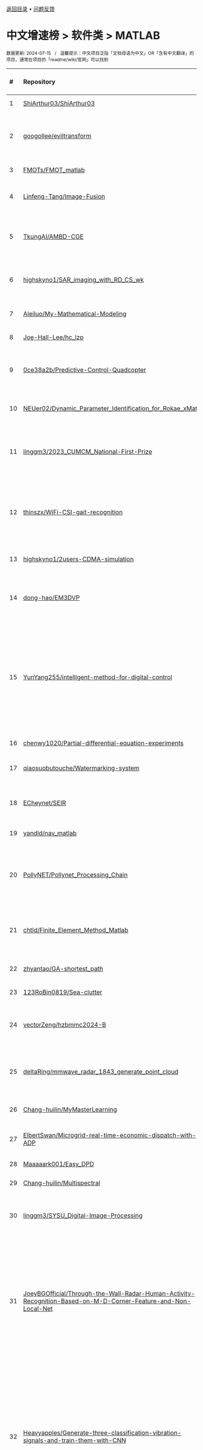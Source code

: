 <a href="https://github.com/GrowingGit/GitHub-Chinese-Top-Charts#github中文排行榜">返回目录</a> • <a href="/content/docs/feedback.md">问题反馈</a>

# 中文增速榜 > 软件类 > MATLAB
<sub>数据更新: 2024-07-15&nbsp;&nbsp;&nbsp;/&nbsp;&nbsp;&nbsp;温馨提示：中文项目泛指「文档母语为中文」OR「含有中文翻译」的项目，通常在项目的「readme/wiki/官网」可以找到</sub>

|#|Repository|Description|Stars|Average daily growth|Updated|
|:-|:-|:-|:-|:-|:-|
|1|[ShiArthur03/ShiArthur03](https://github.com/ShiArthur03/ShiArthur03)|-|9292|1327|2024-07-14|
|2|[googollee/eviltransform](https://github.com/googollee/eviltransform)|Transport coordinate between earth(WGS-84) and mars in china(GCJ-02).|2409|1|2024-01-15|
|3|[FMOTs/FMOT_matlab](https://github.com/FMOTs/FMOT_matlab)|FMOT的matlab基础开发版本|24|1|2024-06-12|
|4|[Linfeng-Tang/Image-Fusion](https://github.com/Linfeng-Tang/Image-Fusion)|Deep Learning-based Image Fusion: A Survey|703|1|2024-05-28|
|5|[TkungAI/AMBD-CGE](https://github.com/TkungAI/AMBD-CGE)|基于MBD（Model-Based Design，基于模型的设计）代码生成样例。|4|0|2024-04-14|
|6|[highskyno1/SAR_imaging_with_RD_CS_wk](https://github.com/highskyno1/SAR_imaging_with_RD_CS_wk)|基于RD、CS和ωk算法的合成孔径雷达成像算法原理与实现|5|0|2024-02-04|
|7|[Aleiluo/My-Mathematical-Modeling](https://github.com/Aleiluo/My-Mathematical-Modeling)|本人备战、参加数学建模竞赛的图片和代码|3|0|2024-05-21|
|8|[Joe-Hall-Lee/hc_lzp](https://github.com/Joe-Hall-Lee/hc_lzp)|清风数学建模。|5|0|2024-02-05|
|9|[0ce38a2b/Predictive-Control-Quadcopter](https://github.com/0ce38a2b/Predictive-Control-Quadcopter)|Predictive Control Core Assignment  - Spring 2024 Imperial College London|5|0|2024-05-23|
|10|[NEUer02/Dynamic_Parameter_Identification_for_Rokae_xMate](https://github.com/NEUer02/Dynamic_Parameter_Identification_for_Rokae_xMate)|络石机械臂动力学相关算法以及仿真|17|0|2024-05-03|
|11|[linggm3/2023_CUMCM_National-First-Prize](https://github.com/linggm3/2023_CUMCM_National-First-Prize)|2023年高教社杯全国大学生数学建模竞赛-本科组全国一等奖-A题-定日镜场优化设计模型|10|0|2024-03-01|
|12|[thinszx/WiFi-CSI-gait-recognition](https://github.com/thinszx/WiFi-CSI-gait-recognition)|通过WiFi信号的信道状态信息（Channel State Information, CSI）进行步态特征提取，进而实现用户识别|29|0|2024-06-03|
|13|[highskyno1/2users-CDMA-simulation](https://github.com/highskyno1/2users-CDMA-simulation)|基于MATLAB的直接序列扩频通信系统仿真|8|0|2024-04-15|
|14|[dong-hao/EM3DVP](https://github.com/dong-hao/EM3DVP)|EM3DVP: a Visual Package for 3D Geo-Electromagnetic modeling and inversion|50|0|2024-06-03|
|15|[YunYang255/intelligent-method-for-digital-control](https://github.com/YunYang255/intelligent-method-for-digital-control)|用matlab完成了可以读取dxf文件然后生成相关的加工代码的功能,还可以输入加工代码(.txt)生成相关的加工路线(2D和3D),程序还可以监控刀具和胚料是否干涉以及刀具的加工状态|14|0|2024-06-09|
|16|[chenwy1020/Partial-differential-equation-experiments](https://github.com/chenwy1020/Partial-differential-equation-experiments)|偏微分方程实验课的文件|4|0|2024-03-22|
|17|[qiaosuobutouche/Watermarking-system](https://github.com/qiaosuobutouche/Watermarking-system)|基于DWT和DCT的鲁棒图像水印系统|9|0|2024-03-25|
|18|[ECheynet/SEIR](https://github.com/ECheynet/SEIR)|Generalized SEIR Epidemic Model (fitting and computation)|83|0|2024-04-11|
|19|[yandld/nav_matlab](https://github.com/yandld/nav_matlab)|基于的matlab导航科学计算库|221|0|2024-07-06|
|20|[PollyNET/Pollynet_Processing_Chain](https://github.com/PollyNET/Pollynet_Processing_Chain)|NRT lidar data processing program for multiwavelength polarization Raman lidar network (PollyNET)|19|0|2024-06-25|
|21|[chtld/Finite_Element_Method_Matlab](https://github.com/chtld/Finite_Element_Method_Matlab)|有限元方法的 matlab 实现，为了追求清晰通用，将会大大牺牲程序的效率。|42|0|2024-04-25|
|22|[zhyantao/GA-shortest_path](https://github.com/zhyantao/GA-shortest_path)|遗传算法解决最短路径问题（两个出发点）|11|0|2024-07-04|
|23|[123RoBin0819/Sea-clutter](https://github.com/123RoBin0819/Sea-clutter)|海杂波|4|0|2024-05-17|
|24|[vectorZeng/hzbmmc2024-B](https://github.com/vectorZeng/hzbmmc2024-B)|2024年华中杯数学建模比赛 B题 使用行车轨迹估计交通信号灯周期问题|12|0|2024-06-06|
|25|[deltaRing/mmwave_radar_1843_generate_point_cloud](https://github.com/deltaRing/mmwave_radar_1843_generate_point_cloud)|用1843AOPEVM生成点云 初步验证应该是对的，附赠数据一枚|29|0|2024-06-05|
|26|[Chang-huilin/MyMasterLearning](https://github.com/Chang-huilin/MyMasterLearning)|一些光谱与图像的读取，处理，和算法|3|0|2024-06-22|
|27|[ElbertSwan/Microgrid-real-time-economic-dispatch-with-ADP](https://github.com/ElbertSwan/Microgrid-real-time-economic-dispatch-with-ADP)|基于ADP算法求解微电网实时经济调度问题|3|0|2024-05-10|
|28|[Maaaaark001/Easy_DPD](https://github.com/Maaaaark001/Easy_DPD)|简易的DPD算法示例|5|0|2024-06-27|
|29|[Chang-huilin/Multispectral](https://github.com/Chang-huilin/Multispectral)|多光谱成像技术|3|0|2024-06-17|
|30|[linggm3/SYSU_Digital-Image-Processing](https://github.com/linggm3/SYSU_Digital-Image-Processing)|2023年中山大学计算机学院谢晓华老师的数图（数字图像处理）项目|6|0|2024-03-01|
|31|[JoeyBGOfficial/Through-the-Wall-Radar-Human-Activity-Recognition-Based-on-M-D-Corner-Feature-and-Non-Local-Net](https://github.com/JoeyBGOfficial/Through-the-Wall-Radar-Human-Activity-Recognition-Based-on-M-D-Corner-Feature-and-Non-Local-Net)|This repository is the open source code for our latest feasibility work: "Human Anomalous Gait Termination Recognition Via Through-the-Wall Radar Based on Micro-Doppler Corner Features and Non-Local M ...|10|0|2024-01-16|
|32|[Heavyapples/Generate-three-classification-vibration-signals-and-train-them-with-CNN](https://github.com/Heavyapples/Generate-three-classification-vibration-signals-and-train-them-with-CNN)|本项目是一个由我个人开发的matlab深度学习项目，生成了三种不同类型的波形信号并构建了一个数据集，使用STFT计算信号的时频图，构建并训练了一个简单的CNN用于分类信号类型，测试了训练好的模型，并通过CAM可视化模型的决策区域。|3|0|2024-05-23|
|33|[brian09088/NB-IoT-support-for-NTN](https://github.com/brian09088/NB-IoT-support-for-NTN)|5G NB-IoT support NTN 非地面網路(衛星通訊)|14|0|2024-06-15|
|34|[lyc102/ifem](https://github.com/lyc102/ifem)|iFEM is a MATLAB software package containing robust, efficient, and easy-following codes for the main building blocks of adaptive finite element methods on unstructured simplicial grids in both two an ...|188|0|2024-06-15|
|35|[Z-G-Zhou/Modelling-and-Motion-Planning-Research-of-Wheeled-Mobile-Manipulator](https://github.com/Z-G-Zhou/Modelling-and-Motion-Planning-Research-of-Wheeled-Mobile-Manipulator)|针对解决轮式移动机械臂在复杂环境中执行灵巧作业的需求，开展了面向冗余轮式移动机械臂的考虑任务优先级的位形优化研究。首先建立了整机运动学模型，然后基于任务优先级框架开展了面向车-臂双轨迹跟踪、避奇异位形、避关节极限等多任务目标的位形优化的研究，最后进行了复杂工况仿真，验证了方法的有效性。|9|0|2024-03-13|
|36|[Aitherqwq/dsp_integrate_e_demo](https://github.com/Aitherqwq/dsp_integrate_e_demo)|数字信号处理大作业，语音处理|6|0|2024-03-16|
|37|[Trist-wood/Digital-image-processing-system](https://github.com/Trist-wood/Digital-image-processing-system)|本系统基于MATLAB 的图像处理工具箱和图形用户界面(GUI)设计与实现，构建了一个面向对象且高度可视化的图像处理操作系统，该系统实现了图像增强、图像变换、图像滤波、图像分割、边缘检测等内容|5|0|2024-05-25|
|38|[HelioAB/CableSSB-zh](https://github.com/HelioAB/CableSSB-zh)|提供了一个专为桥梁工程设计的通用框架，它能够支持创建包括斜拉桥、悬索桥、斜拉-悬索协作体系桥梁在内的几乎所有类型的缆索承重桥梁的物理模型，并可以将其导入到ANSYS中进行有限元分析。基于MATLAB编写，本框架旨在为桥梁工程师和研究人员提供一个强大、灵活的工具，以促进缆索承重桥梁的分析和研究。|5|0|2024-06-05|
|39|[iChunyu/iChunyu.github.io](https://github.com/iChunyu/iChunyu.github.io)|某春雨的后花园|9|0|2024-06-23|
|40|[autodotua/my_roms_tools](https://github.com/autodotua/my_roms_tools)|基于MATLAB的ROMS预处理、后处理工具包|10|0|2024-07-06|
|41|[SAKURA-CAT/water-tank](https://github.com/SAKURA-CAT/water-tank)|基于Matlab的单水箱液位的模糊控制系统设计|3|0|2024-05-29|
|42|[Silver-Fang/Parallel-Computing](https://github.com/Silver-Fang/Parallel-Computing)|埃博拉酱的并行计算工具箱|3|0|2024-04-24|
|43|[INSofHUST/Distributed-Optimization](https://github.com/INSofHUST/Distributed-Optimization)|基于一致性的分布式优化算法样例。|4|0|2024-01-25|
|44|[HaoyuWang141/2022-MCM-A-Finalist](https://github.com/HaoyuWang141/2022-MCM-A-Finalist)|2022年数学建模美赛(MCM/ICM) A题 F奖|3|0|2024-02-28|
|45|[sjtu-jq/Image-registration](https://github.com/sjtu-jq/Image-registration)|Registration for power equipment infrared and visible images|85|0|2024-06-10|
|46|[fkby48/Image-Processing-by-DWT](https://github.com/fkby48/Image-Processing-by-DWT)|使用小波变换对图像进行处理，包括图像融合、图像降噪、图像压缩和图像隐藏（Using wavelet transform for image processing, including image fusion, image denoising, image compression, and image hiding）|12|0|2024-05-13|
|47|[flyQQQHddd/pattern-recognition](https://github.com/flyQQQHddd/pattern-recognition)|模式识别|6|0|2024-04-11|
|48|[Matthew-Lyu/Digital-Image-Processing-Methods-and-Analysis](https://github.com/Matthew-Lyu/Digital-Image-Processing-Methods-and-Analysis)|数字图像处理方法和分析|7|0|2024-07-14|
|49|[yuyu-shi/TrajectoryTrackingControlofQuadrotorUAV](https://github.com/yuyu-shi/TrajectoryTrackingControlofQuadrotorUAV)|欧拉角、四元数、旋转矩阵，迂回现象，自抗扰控制|18|0|2024-03-06|
|50|[SJY411/ADRC-control-system-of-highly-dynamic-aircraft](https://github.com/SJY411/ADRC-control-system-of-highly-dynamic-aircraft)|本项目对于高动态飞行器过载控制系统，提出了基于角加速度反馈的自动驾驶仪设计方案，并设计了自抗扰控制系统。|3|0|2024-03-25|
|51|[SeveNOlogy7/SimMoLFil](https://github.com/SeveNOlogy7/SimMoLFil)|A mode-locked fiber laser simulator 锁模光纤激光器仿真|48|0|2024-06-25|
|52|[LeonYew-SWPU/VLPR-Based-On-MATLAB](https://github.com/LeonYew-SWPU/VLPR-Based-On-MATLAB)|基于 MATLAB 的车牌识别系统，数字图像处理期末大作业。|12|0|2024-05-06|
|53|[DuRen1126/ECG_DeepClassfication](https://github.com/DuRen1126/ECG_DeepClassfication)|基于机器学习的心电分析疲劳检测方法研究|3|0|2024-03-31|
|54|[AI-Tianlong/SSVEP-BCI-OpenBCI](https://github.com/AI-Tianlong/SSVEP-BCI-OpenBCI)|基于OpenBCI（Bciduino）完成的SSVEP项目，包括刺激器、信号实时传输、以及基于FFT的脑电信号分类、蓝牙小车的脑电控制|66|0|2024-05-06|
|55|[wuc567/Pattern-Mining](https://github.com/wuc567/Pattern-Mining)|序列模式挖掘相关研究|26|0|2024-07-11|
|56|[coollingomg/Uav-track-collaborative-planning-based-on-pso-algorithm](https://github.com/coollingomg/Uav-track-collaborative-planning-based-on-pso-algorithm)|Uav track collaborative planning based on pso algorithm/基于pso算法的无人机航迹协同规划|8|0|2024-07-09|
|57|[asfhiolNick/NTU_TimeFrequencyAnalysis_201802](https://github.com/asfhiolNick/NTU_TimeFrequencyAnalysis_201802)|丁建均老師的"時頻分析和小波轉換"作業(TFW)|8|0|2024-01-18|
|58|[Nome2s/InSARFilter](https://github.com/Nome2s/InSARFilter)|InSAR 中经典滤波算法的实现（MATLAB & Python）|6|0|2024-05-01|
|59|[T990820/radar-communication-signal-waveform-generator](https://github.com/T990820/radar-communication-signal-waveform-generator)|本仓库的代码用于雷达/通信信号波形的仿真与时频分析|15|0|2024-06-21|
|60|[AomanHao/Matlab-Image-Evaluate](https://github.com/AomanHao/Matlab-Image-Evaluate)|图像处理评价标准|4|0|2024-03-11|
|61|[HansKing98/MATLAB-Image-Processing](https://github.com/HansKing98/MATLAB-Image-Processing)|数字图像处理（冈萨雷斯）|27|0|2024-01-19|
|62|[kongtian-SiBu/ZCJ_GNSSINS_DeepIntegration](https://github.com/kongtian-SiBu/ZCJ_GNSSINS_DeepIntegration)|GNSS和INS深组合的尝试，在GNSS_SDR和PSINS基础上组合得到|19|0|2024-07-11|
|63|[Silver-Fang/MATLAB-Extension](https://github.com/Silver-Fang/MATLAB-Extension)|埃博拉酱的MATLAB扩展|13|0|2024-07-13|
|64|[zhaohaojie1998/Grey-Wolf-Optimizer-for-Path-Planning](https://github.com/zhaohaojie1998/Grey-Wolf-Optimizer-for-Path-Planning)|灰狼优化算法(GWO)路径规划/轨迹规划/轨迹优化、多智能体/多无人机航迹规划|324|0|2024-04-13|
|65|[SpartanB-312/MBD](https://github.com/SpartanB-312/MBD)|多体动力学，包括参考点坐标、铰链坐标（递推与半递推）、积分器、深度学习。|3|0|2024-01-22|
|66|[WeianHuang23/Dispersion-assisted_High-dimensional_Photodetector](https://github.com/WeianHuang23/Dispersion-assisted_High-dimensional_Photodetector)|数据集的创建|10|0|2024-04-03|
|67|[yuyuliangyu/matlab-vine-copula](https://github.com/yuyuliangyu/matlab-vine-copula)|这是一个用matlab编写的vine-copula|3|0|2024-02-28|
|68|[Sunshine00001/-matlab-](https://github.com/Sunshine00001/-matlab-)|（1）设置车辆参数及其他车辆信息。 （2）系统应该能够根据输入的车辆和停车位信息，自动生成最佳路径规划方案。 （3）考虑到实际应用场景，系统应能够处理不同路况、停车位大小和停车要求等多种情况。 （4）仿真与分析，对所得结果的有效性进行验证。 （5）系统应该具备一定的健壮性和鲁棒性，能够处理异常情况并给出合理的解决方案。 （6）完善平行泊车路径规划程序，通过设计GUI界面展示泊车路径规划。|3|0|2024-04-08|
|69|[rodralez/NaveGo](https://github.com/rodralez/NaveGo)|NaveGo: an open-source MATLAB/GNU Octave toolbox for processing integrated navigation systems and performing inertial sensors analysis.|566|0|2024-02-24|
|70|[AlterWL/Battery_SOC_Estimation](https://github.com/AlterWL/Battery_SOC_Estimation)|Battery state of charge estimation using kalman filter in Matlab|285|0|2024-04-12|
|71|[WeisongZhao/Sparse-SIM](https://github.com/WeisongZhao/Sparse-SIM)|Official MATLAB implementation of the "Sparse deconvolution" -v1.0.3|73|0|2024-02-08|
|72|[mmmmyyyyxxxx/Gold-stock-price-forecast-analysis-based-on-BO-LSTM](https://github.com/mmmmyyyyxxxx/Gold-stock-price-forecast-analysis-based-on-BO-LSTM)|基于BO-LSTM的黄金股价预测分析 |3|0|2024-03-10|
|73|[linggm3/2022_Shenzhen-Cup-Mathematical-Modeling-Challenge](https://github.com/linggm3/2022_Shenzhen-Cup-Mathematical-Modeling-Challenge)|2022年深圳杯数学建模挑战赛-全国第二-B题-基于用电可靠性的配电网规划模型|4|0|2024-03-01|
|74|[mingsongli/acycle](https://github.com/mingsongli/acycle)|Acycle: Time-series analysis software for research and education|75|0|2024-03-20|
|75|[PKU-HunterWu/LDPC-Encoder-Decoder](https://github.com/PKU-HunterWu/LDPC-Encoder-Decoder)|基于Matlab的LDPC编解码算法实现及LDPC码性能测试|53|0|2024-06-20|
|76|[intLyc/MTO-Platform](https://github.com/intLyc/MTO-Platform)|Multitask Optimization Platform (MToP): A MATLAB Optimization Platform for Evolutionary Multitasking|108|0|2024-07-09|

<div align="center">
    <p><sub>↓ -- 感谢读者 -- ↓</sub></p>
    榜单持续更新，如有帮助请加星收藏，方便后续浏览，感谢你的支持！
</div>

<br/>

<div align="center"><a href="https://github.com/GrowingGit/GitHub-Chinese-Top-Charts#github中文排行榜">返回目录</a> • <a href="/content/docs/feedback.md">问题反馈</a></div>

